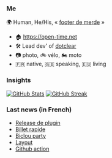 ### Me

🌍 Human, He/His, « [footer de merde](https://open-time.net/post/2013/07/17/La-veritable-histoire-du-Footer-de-merde-) » 
* 🏠 https://open-time.net 
* 🛠️ Lead dev' of [dotclear](https://git.dotclear.org/dev/dotclear)
* 📷 photo, 🚲 vélo, 🏍️ moto 
* 🇫🇷 native, 🇬🇧 speaking, 🇪🇺 living

### Insights

[![GitHub Stats](https://github-readme-stats.vercel.app/api?username=franck-paul)](https://github.com/franck-paul)
[![GitHub Streak](https://github-readme-streak-stats.herokuapp.com?user=franck-paul)](https://git.io/streak-stats)

### Last news (in French)

<!-- BLOG-POST-LIST:START -->
- [Release de plugin](https://open-time.net/post/2023/05/18/Release-de-plugin)
- [Billet rapide](https://open-time.net/post/2023/05/17/Billet-rapide)
- [Biclou party](https://open-time.net/post/2023/05/16/Biclou-party)
- [Layout](https://open-time.net/post/2023/05/15/Layout)
- [Github action](https://open-time.net/post/2023/05/14/Github-action)
<!-- BLOG-POST-LIST:END -->
